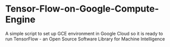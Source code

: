 # Tensor-Flow-on-Google-Compute-Engine
A simple script to set up GCE environment in Google Cloud so it is ready to run TensorFlow - an Open Source Software Library for Machine Intelligence
